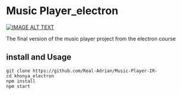# Music Player_electron

[![IMAGE ALT TEXT](http://img.youtube.com/vi/BatgPhXOq-8/0.jpg)](https://github.com/Real-Adrian 'Khonya Player Demo')

The final version of the music player project from the electron course


## install and Usage

    git clone https://github.com/Real-Adrian/Music-Player-IR-
    cd khonya_electron
    npm install
    npm start
